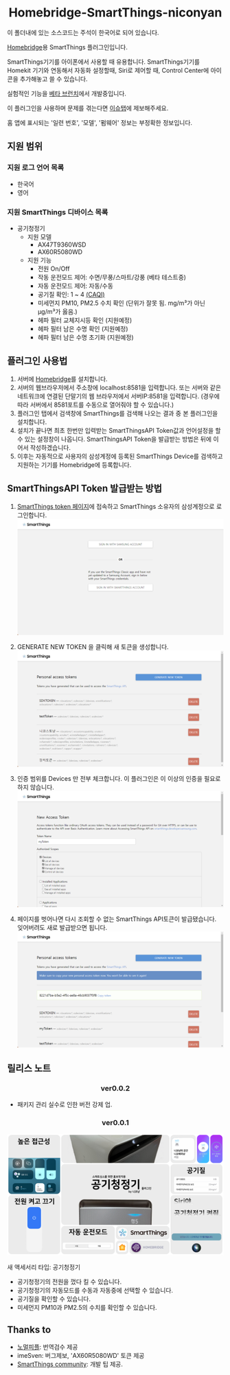 <span align="center">

# Homebridge-SmartThings-niconyan
</span>

이 폴더내에 있는 소스코드는 주석이 한국어로 되어 있습니다.

[Homebridge](https://github.com/homebridge/homebridge)용 SmartThings 플러그인입니다. 

SmartThings기기를 아이폰에서 사용할 때 유용합니다.
SmartThings기기를 Homekit 기기와 연동해서 자동화 설정할때, Siri로 제어할 때, Control Center에 아이콘을 추가해놓고 쓸 수 있습니다.

실험적인 기능을 [베타 브런치](https://github.com/niconyanGH/Homebridge-SmartThings-niconyan/tree/beta)에서 개발중입니다.

이 플러그인을 사용하며 문제를 겪는다면 [이슈탭](https://github.com/niconyanGH/Homebridge-SmartThings-niconyan/issues)에 제보해주세요.

홈 앱에 표시되는 '일련 번호', '모델', '펌웨어' 정보는 부정확한 정보입니다.

## 지원 범위
### 지원 로그 언어 목록
* 한국어
* 영어

### 지원 SmartThings 디바이스 목록
* 공기청정기
  - 지원 모델
    + AX47T9360WSD
    + AX60R5080WD
  - 지원 기능
    + 전원 On/Off
    + 작동 운전모드 제어: 수면/무풍/스마트/강풍 (베타 테스트중)
    + 자동 운전모드 제어: 자동/수동
    + 공기질 확인: 1 ~ 4 [(CAQI)](https://www.airqualitynow.eu/download/CITEAIR-Comparing_Urban_Air_Quality_across_Borders.pdf)
    + 미세먼지 PM10, PM2.5 수치 확인 (단위가 잘못 됨. mg/m³가 아닌 µg/m³가 옳음.)
    + 헤파 필터 교체지시등 확인 (지원예정)
    + 헤파 필터 남은 수명 확인 (지원예정)
    + 헤파 필터 남은 수명 초기화 (지원예정)

## 플러그인 사용법

1. 서버에 [Homebridge](https://github.com/homebridge/homebridge#installation)를 설치합니다.
2. 서버의 웹브라우저에서 주소창에 localhost:8581을 입력합니다. 또는 서버와 같은 네트워크에 연결된 단말기의 웹 브라우저에서 서버IP:8581을 입력합니다. (경우에 따라 서버에서 8581포트를 수동으로 열어줘야 할 수 있습니다.)
3. 플러그인 탭에서 검색창에 SmartThings를 검색해 나오는 결과 중 본 플러그인을 설치합니다.
4. 설치가 끝나면 최초 한번만 입력받는 SmartThingsAPI Token값과 언어설정을 할 수 있는 설정창이 나옵니다. SmartThingsAPI Token을 발급받는 방법은 뒤에 이어서 작성하겠습니다.
5. 이후는 자동적으로 사용자의 삼성계정에 등록된 SmartThings Device를 검색하고 지원하는 기기를 Homebridge에 등록합니다.

## SmartThingsAPI Token 발급받는 방법

1. [SmartThings token 페이지](https://account.smartthings.com/tokens)에 접속하고 SmartThings 소유자의 삼성계정으로 로그인합니다.
![guide1](../guide/1.png?raw=true)

2. GENERATE NEW TOKEN 을 클릭해 새 토큰을 생성합니다.
![guide2](../guide/2.png?raw=true)

3. 인증 범위를 Devices 만 전부 체크합니다. 이 플러그인은 이 이상의 인증을 필요로 하지 않습니다.
![guide3](../guide/3.png?raw=true)

4. 페이지를 벗어나면 다시 조회할 수 없는 SmartThings API토큰이 발급됐습니다. 잊어버려도 새로 발급받으면 됩니다.
![guide4](../guide/4.png?raw=true)

## 릴리스 노트

<span align="center">

### ver0.0.2
</span>

* 패키지 관리 실수로 인한 버전 강제 업.

<span align="center">

### ver0.0.1
</span>

![Homebridge-SmartThings-niconyan v0.0.1 Summary Introduction(kr)](./../ReleaseNote/v0.0.1/Summary_Introduction_Homebridge-SmartThings-AirPurifier(kr).png?raw=true)

새 액세서리 타입: 공기청정기
* 공기청정기의 전원을 껐다 킬 수 있습니다.
* 공기청정기의 자동모드를 수동과 자동중에 선택할 수 있습니다.
* 공기질을 확인할 수 있습니다.
* 미세먼지 PM10과 PM2.5의 수치를 확인할 수 있습니다.

## Thanks to
* [노멀피플](https://www.youtube.com/c/%EB%85%B8%EB%A9%80%ED%94%BC%ED%94%8C): 번역검수 제공
* imeSven: 버그제보, 'AX60R5080WD' 토큰 제공
* [SmartThings community](https://community.smartthings.com/): 개발 팁 제공.